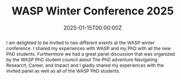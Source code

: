 ---
title: WASP Winter Conference 2025

event: WASP25
event_url: https://wasp-sweden.org/

location: Norrkoping
address:
  # street: 450 Serra Mall
  city: Norrkoping
  # region: CA
  # postcode: '94305'
  country: Sweden

summary: At the WASP winter conference I spoke to current and new PhD students about the PhD journey, career and the impact during and after the PhD.
abstract: I am delighted to be invited to two different events at the WASP winter conference. I shared my experiences with WASP and my PhD with all the new PhD students. Furthermore we had a great panel discussion that was organized by the WASP PhD student council about The PhD adventure Navigating Research, Career, and Impact and I gladly shared my experiences with the invited panel as well as all of the WASP PhD students.


# Talk start and end times.
#   End time can optionally be hidden by prefixing the line with `#`.
date: '2025-01-15T00:00:00Z'
date_end: '2025-01-16T00:00:00Z'
all_day: false

# Schedule page publish date (NOT talk date).
publishDate: '2017-01-01T00:00:00Z'

authors:
  - admin 

tags: []

# Is this a featured talk? (true/false)
featured: true

image:
  caption: ''
  focal_point: Left

#links:
#  - icon: twitter
#    icon_pack: fab
#    name: Follow
#    url: https://twitter.com/georgecushen
# url_code: 'https://github.com'
# url_pdf: ''
# url_slides: 'https://slideshare.net'
# url_video: 'https://youtube.com'

# Markdown Slides (optional).
#   Associate this talk with Markdown slides.
#   Simply enter your slide deck's filename without extension.
#   E.g. `slides = "example-slides"` references `content/slides/example-slides.md`.
#   Otherwise, set `slides = ""`.
# slides: ""

# Projects (optional).
#   Associate this post with one or more of your projects.
#   Simply enter your project's folder or file name without extension.
#   E.g. `projects = ["internal-project"]` references `content/project/deep-learning/index.md`.
#   Otherwise, set `projects = []`.
# projects:
---